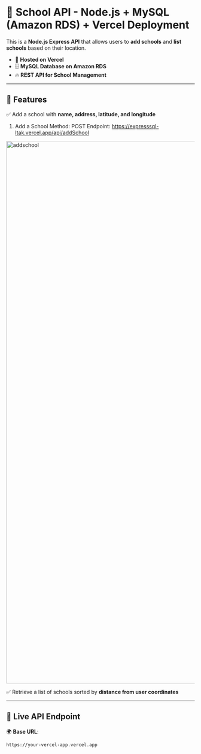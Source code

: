 # 🏫 School API - Node.js + MySQL (Amazon RDS) + Vercel Deployment  

This is a **Node.js Express API** that allows users to **add schools** and **list schools** based on their location.  
- 🚀 **Hosted on Vercel**  
- 🗄️ **MySQL Database on Amazon RDS**  
- 🔥 **REST API for School Management**  

---

## 📌 Features
✅ Add a school with **name, address, latitude, and longitude**  

1. Add a School
Method: POST
Endpoint: https://expresssql-ltak.vercel.app/api/addSchool

<img width="1448" alt="addschool" src="https://github.com/user-attachments/assets/6b14d2f3-9698-43ff-9e99-b4d25f20fc1d" />




✅ Retrieve a list of schools sorted by **distance from user coordinates**  

---

## 📌 Live API Endpoint
🌍 **Base URL**:  
```plaintext
https://your-vercel-app.vercel.app
